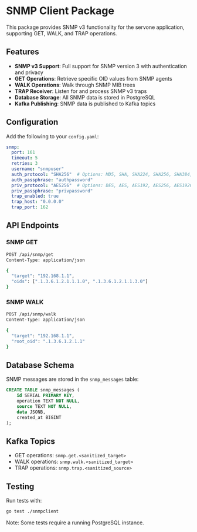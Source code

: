 # SNMP Client Package

This package provides SNMP v3 functionality for the servone application, supporting GET, WALK, and TRAP operations.

## Features

- **SNMP v3 Support**: Full support for SNMP version 3 with authentication and privacy
- **GET Operations**: Retrieve specific OID values from SNMP agents
- **WALK Operations**: Walk through SNMP MIB trees
- **TRAP Receiver**: Listen for and process SNMP v3 traps
- **Database Storage**: All SNMP data is stored in PostgreSQL
- **Kafka Publishing**: SNMP data is published to Kafka topics

## Configuration

Add the following to your `config.yaml`:

```yaml
snmp:
  port: 161
  timeout: 5
  retries: 3
  username: "snmpuser"
  auth_protocol: "SHA256"  # Options: MD5, SHA, SHA224, SHA256, SHA384, SHA512
  auth_passphrase: "authpassword"
  priv_protocol: "AES256"  # Options: DES, AES, AES192, AES256, AES192C, AES256C
  priv_passphrase: "privpassword"
  trap_enabled: true
  trap_host: "0.0.0.0"
  trap_port: 162
```

## API Endpoints

### SNMP GET
```bash
POST /api/snmp/get
Content-Type: application/json

{
  "target": "192.168.1.1",
  "oids": [".1.3.6.1.2.1.1.1.0", ".1.3.6.1.2.1.1.3.0"]
}
```

### SNMP WALK
```bash
POST /api/snmp/walk
Content-Type: application/json

{
  "target": "192.168.1.1",
  "root_oid": ".1.3.6.1.2.1.1"
}
```

## Database Schema

SNMP messages are stored in the `snmp_messages` table:

```sql
CREATE TABLE snmp_messages (
    id SERIAL PRIMARY KEY,
    operation TEXT NOT NULL,
    source TEXT NOT NULL,
    data JSONB,
    created_at BIGINT
);
```

## Kafka Topics

- GET operations: `snmp.get.<sanitized_target>`
- WALK operations: `snmp.walk.<sanitized_target>`
- TRAP operations: `snmp.trap.<sanitized_source>`

## Testing

Run tests with:
```bash
go test ./snmpclient
```

Note: Some tests require a running PostgreSQL instance.
